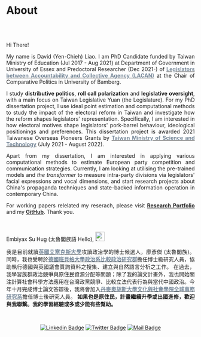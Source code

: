 # About


<br/><br/>


<div style="text-align: justify">

Hi There!

My name is David (Yen-Chieh) Liao. I am PhD Candidate funded by Taiwan Ministry of Education (Jul 2017 - Aug 2021) at Department of Government in University of Essex and Predoctoral Researcher (Dec 2021-)  of [<span style="color:#778899">**Legislators between Accountability and Collective Agency (LACAN)**</span>](https://projectlacan.wordpress.com/team/) at the Chair of Comparative Politics in University of Bamberg.  

I study __distributive politics__, __roll call polarization__ and __legislative oversight__, with a main focus on Taiwan Legislative Yuan (the Legislature). For my PhD dissertation project, I use ideal point estimation and computational methods to study the impact of the electoral reform in Taiwan and investigate how the reform shapes legislators' representation.
Specifically, I am interested in how electoral motives shape legislators' pork-barrel behaviour, ideological positionings and preferences.  This dissertation project is awarded 2021 Taiwanese Overseas Pioneers Grants by  [<span style="color:#778899">**Taiwan Ministry of Science and Technology**</span>](https://www.most.gov.tw/?l=en) (July 2021 - August 2022).

Apart from my dissertation, I am interested in applying various computational methods to estimate European party competition and communication strategies. Currently, 
I am looking at utilising the pre-trained models and *the transformer* to measure intra-party divisions via legislators' facial expressions and vocal dimensions, 
and start research projects about China's propaganda techniques and state-backed information operation in contemporary China. 

For working papers relelated my reserach, please visit [<span style="color:#252525"> **Research Portfolio**</span>](https://davidycliao.github.io/research/) and my [<span style="color:#252525"> **GitHub**</span>](https://github.com/davidycliao). Thank you.

<br/>

Embiyax Su Hug (太魯閣族語 Hello),  <img src="https://user-images.githubusercontent.com/1303154/88677602-1635ba80-d120-11ea-84d8-d263ba5fc3c0.gif" width="25" height="25" alt="hi">

我是目前就讀[<span style="color:#778899">**英國艾塞克斯大學**</span>](https://www.essex.ac.uk/departments/government)攻讀政治學的博士候選人，廖彥傑 (太魯閣族)。同時，我也受聘於[<span style="color:#778899">**德國班貝格大學政治系比較政治研究群**</span>](https://projectlacan.wordpress.com/team/)擔任博士級研究人員，協助執行德國與英國議會質詢資料之搜集、建立與自然語言分析之工作。
在過去，我學習族群政治競爭與原住民資源分配等問題；除了我的論文計畫外，我也開始關注計算社會科學方法應用在台灣政黨競爭、比較立法代表行為與當代中國政治。今年十月完成博士論文答辯後，我將會加入[<span style="color:#778899">**丹麥奧胡斯大學文化與社會學院全球事務研究系**</span>](https://cas.au.dk/en/about-the-school/departments/global-studies)擔任博士後研究人員。
__如果也是原住民，計畫繼續升學或出國進修，歡迎與我聯繫。我的學習經驗或多或少能有些幫助。__

</div>

<br/>


<div style="text-align: center">

[![Linkedin Badge](https://img.shields.io/badge/linkedin-0077B5?style=for-the-badge&logo=linkedin&logoColor=white)](https://www.linkedin.com/authwall?trk=gf&trkInfo=AQERrkO9JeuxgQAAAYGIXxZw-IMriZ16fxaCyQ9B4fcr8SgrQXFIA4WvPBytf98cJPl4KsPT6KiRHzqt-s3Ozl8_IoJ8cn9_lBY1_kQiozmVJV_bXf0xolwYZIIc_TwCBrvqjMU=&original_referer=https://davidycliao.github.io/&sessionRedirect=https%3A%2F%2Fwww.linkedin.com%2Fin%2Fdavid-yen-chieh-liao-51a0a3168%2F)
[![Twitter Badge](https://img.shields.io/badge/twitter-1DA1F2?style=for-the-badge&logo=twitter&logoColor=white)](https://twitter.com/liaoyenchieh)
[![Mail Badge](https://img.shields.io/badge/Gmail-D14836?style=for-the-badge&logo=gmail&logoColor=white)](mailto:davidycliao@gamil.com)


</div>

